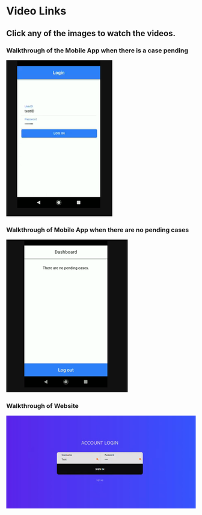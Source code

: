 # Video Links
## Click any of the images to watch the videos.


### Walkthrough of the Mobile App when there is a case pending
[![Full Process](login.png)](https://youtu.be/xDqgnfOv5bI "Full Process")

### Walkthrough of Mobile App when there are no pending cases
[![No Cases](nocases.png)](https://youtu.be/Yuvjjf4j_K "No Cases")

### Walkthrough of Website
[![Website Walkthrough](website.png)](https://www.youtube.com/watch?v=B8ewnfG8u_U "Website Walkthrough")